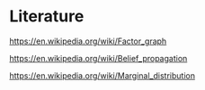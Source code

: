 # Literature


https://en.wikipedia.org/wiki/Factor_graph

https://en.wikipedia.org/wiki/Belief_propagation

https://en.wikipedia.org/wiki/Marginal_distribution
